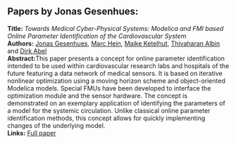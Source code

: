 <h2>Papers by Jonas Gesenhues:</h2>
<p>
<b>Title:</b> <i> Towards Medical Cyber-Physical Systems: Modelica and FMI based Online Parameter Identification of the Cardiovascular System </i> <br />
<b>Authors:</b> <a href="../authors/author_85.html">Jonas Gesenhues</a>, <a href="../authors/author_104.html">Marc Hein</a>, <a href="../authors/author_137.html">Maike Ketelhut</a>, <a href="../authors/author_4.html">Thivaharan Albin</a> and <a href="../authors/author_0.html">Dirk Abel</a><br />
<b>Abstract:</b>This paper presents a concept for online parameter identification intended to be used within cardiovascular research labs and hospitals of the future featuring a data network of medical sensors. It is based on iterative nonlinear optimization using a moving horizon scheme and object-oriented Modelica models. Special FMUs have been developed to interface the optimization module and the sensor hardware. The concept is demonstrated on an exemplary application of identifying the parameters of a model for the systemic circulation. Unlike classical online parameter identification methods, this concept allows for quickly implementing changes of the underlying model.<br />
<b>Links:</b> <a href="../submissions/ecp17132613_GesenhuesHeinKetelhutAlbinAbel.pdf">Full paper</a></p>